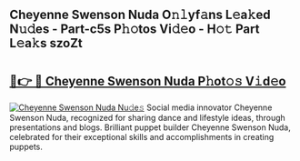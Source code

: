 ## Cheyenne Swenson Nuda O𝚗𝚕yf𝚊ns L𝚎a𝚔ed N𝚞𝚍es - Part-c5s P𝚑𝚘tos Vi𝚍𝚎o - H𝚘𝚝 Part L𝚎a𝚔s szoZt

# <h2><a href="http://kf31xue.oniu.top/?m=Cheyenne+Swenson+Nuda">🔗👉 🔴 Cheyenne Swenson Nuda P𝚑ot𝚘𝚜 V𝚒d𝚎o</a></h2>

[![Cheyenne Swenson Nuda Nu𝚍e𝚜](https://i.imgur.com/0qMVB7G.gif)](http://kf31xue.oniu.top/?m=Cheyenne+Swenson+Nuda)
Social media innovator Cheyenne Swenson Nuda, recognized for sharing dance and lifestyle ideas, through presentations and blogs. Brilliant puppet builder Cheyenne Swenson Nuda, celebrated for their exceptional skills and accomplishments in creating puppets.  
